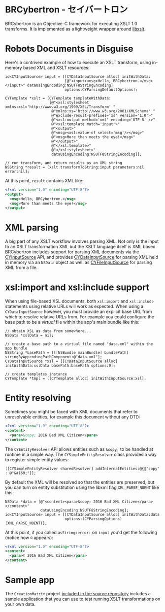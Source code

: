# BRCybertron - セイバートロン

BRCybertron is an Objective-C framework for executing XSLT 1.0 transforms. It is
implemented as a lightweight wrapper around [libxslt](http://xmlsoft.org/XSLT/).

# ~~Robots~~ Documents in Disguise

Here's a contrived example of how to execute an XSLT transform, using in-memory
based XML and XSLT resources:

```objc
id<CYInputSource> input = [[CYDataInputSource alloc] initWithData:
                           [@"<input><msg>Hello, BRCybertron.</msg></input>" dataUsingEncoding:NSUTF8StringEncoding]
                           options:CYParsingDefaultOptions];

CYTemplate *xslt = [CYTemplate templateWithData:
                    [@"<xsl:stylesheet xmlns:xsl='http://www.w3.org/1999/XSL/Transform' "
                     @"xmlns:xs='http://www.w3.org/2001/XMLSchema' "
                     @"exclude-result-prefixes='xs' version='1.0'>"
                     @"<xsl:output method='xml' encoding='UTF-8' />"
                     @"<xsl:template match='input'>"
                     @"<output>"
                     @"<msg><xsl:value-of select='msg'/></msg>"
                     @"<msg>More than meets the eye!</msg>"
                     @"</output>"
                     @"</xsl:template>"
                     @"</xsl:stylesheet>"
                     dataUsingEncoding:NSUTF8StringEncoding]];

// run transform, and return results as an XML string
NSString *result = [xslt transformToString:input parameters:nil error:nil];
```

At this point, `result` contains XML like:

```xml
<?xml version="1.0" encoding="UTF-8"?>
<output>
  <msg>Hello, BRCybertron.</msg>
  <msg>More than meets the eye!</msg>
</output>
```

# XML parsing

A big part of any XSLT workflow involves parsing XML. Not only is the input to an
XSLT transformation XML but the XSLT language itself is XML based. BRCybertron
includes support for parsing XML documents via the [CYInputSource][CYInputSource]
API, and provides [CYDataInputSource][CYDataInputSource] for parsing XML held in
memory via an `NSData` object as well as [CYFileInputSource][CYFileInputSource] for
parsing XML from a file.


# xsl:import and xsl:include support

When using file-based XSL documents, both `xsl:import` and `xsl:include` statements
using relative URLs will work as expected. When using a `CYDataInputSource` however,
you must provide an explicit base URL from which to resolve relative URLs from. For
example you could configure the base path to be a _virtual_ file within the app's
main bundle like this:

```objc
// obtain XSL as data from somewhere...
NSData *xslData = nil;

// create a base path to a virtual file named "data.xml" within the app bundle
NSString *basePath = [[[NSBundle mainBundle] bundlePath] stringByAppendingPathComponent:@"data.xml"];
CYDataInputSource *xsl = [[CYDataInputSource alloc] initWithData:xslData basePath:basePath options:0];

// create templates instance
CYTemplate *tmpl = [[CYTemplate alloc] initWithInputSource:xsl];
```

# Entity resolving

Sometimes you might be faced with XML documents that refer to unresolvable entities,
for example this document without any DTD:

```xml
<?xml version="1.0" encoding="UTF-8"?>
<content>
  <para>&copy; 2016 Bad XML Citizen</para>
</content>
```

The `CYEntityResolver` API allows entities such as `&copy;` to be handled at runtime
in a simple way. The `CYSimpleEntityResolver` class provides a way to register simple
entity values:

```objc
[[CYSimpleEntityResolver sharedResolver] addInternalEntities:@{@"copy" : @"&#169;"}];
```

By default the XML will be resolved so that the entities are preserved, but you can
turn on entity substitution using the libxml flag `XML_PARSE_NOENT` like this:

```objc
NSData *data = [@"<content><para>&copy; 2016 Bad XML Citizen</para></content>"
                dataUsingEncoding:NSUTF8StringEncoding];
id<CYInputSource> input = [[CYDataInputSource alloc] initWithData:data
                           options:(CYParsingOptions)(XML_PARSE_NOENT)];
```

At this point, if you called `asString:error:` on `input` you'd get the following (notice
how `©` appears):

```xml
<?xml version="1.0" encoding="UTF-8"?>
<content>
  <para>© 2016 Bad XML Citizen</para>
</content>
```

# Sample app

The `CreationMatrix` project [included in the source repository][sample-app] includes a sample
application that you can use to test running XSLT transformations on your own data.

  [CYInputSource]: https://github.com/Blue-Rocket/BRCybertron/blob/master/BRCybertron/BRCybertron/CYInputSource.h
  [CYDataInputSource]: https://github.com/Blue-Rocket/BRCybertron/blob/master/BRCybertron/BRCybertron/CYDataInputSource.h
  [CYFileInputSource]: https://github.com/Blue-Rocket/BRCybertron/blob/master/BRCybertron/BRCybertron/CYFileInputSource.h
  [sample-app]: https://github.com/Blue-Rocket/BRCybertron/tree/master/CreationMatrix
